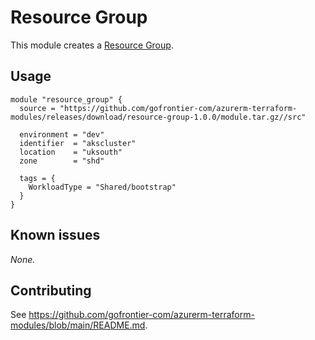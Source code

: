 # Resource Group

This module creates a [Resource Group](https://registry.terraform.io/providers/hashicorp/azurerm/latest/docs/resources/resource_group).

## Usage

```hcl
module "resource_group" {
  source = "https://github.com/gofrontier-com/azurerm-terraform-modules/releases/download/resource-group-1.0.0/module.tar.gz//src"

  environment = "dev"
  identifier  = "akscluster"
  location    = "uksouth"
  zone        = "shd"

  tags = {
    WorkloadType = "Shared/bootstrap"
  }
}
```

## Known issues

_None._

## Contributing

See <https://github.com/gofrontier-com/azurerm-terraform-modules/blob/main/README.md>.
